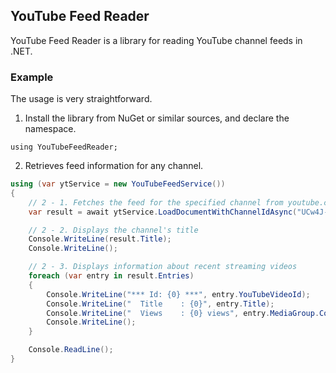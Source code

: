 ## YouTube Feed Reader
YouTube Feed Reader is a library for reading YouTube channel feeds in .NET.


### Example
The usage is very straightforward.

1. Install the library from NuGet or similar sources, and declare the namespace.
```
using YouTubeFeedReader;
```

2. Retrieves feed information for any channel.

```csharp
using (var ytService = new YouTubeFeedService())
{
    // 2 - 1. Fetches the feed for the specified channel from youtube.com
    var result = await ytService.LoadDocumentWithChannelIdAsync("UCw4J-5X7x1xUdbIcQkZ4VYA");

    // 2 - 2. Displays the channel's title
    Console.WriteLine(result.Title);
    Console.WriteLine();

    // 2 - 3. Displays information about recent streaming videos
    foreach (var entry in result.Entries)
    {
        Console.WriteLine("*** Id: {0} ***", entry.YouTubeVideoId);
        Console.WriteLine("  Title    : {0}", entry.Title);
        Console.WriteLine("  Views    : {0} views", entry.MediaGroup.Community.Statistics.Views);
        Console.WriteLine();
    }

    Console.ReadLine();
}
```
